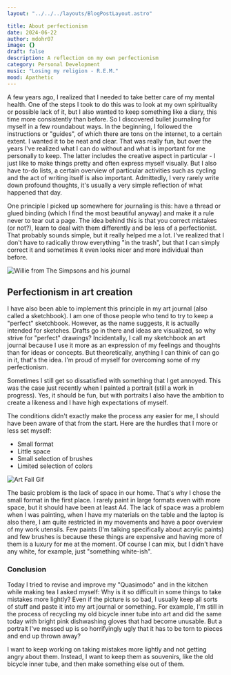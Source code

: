 ```yaml
---
layout: "../../../layouts/BlogPostLayout.astro"

title: About perfectionism
date: 2024-06-22
author: mdohr07
image: {}
draft: false
description: A reflection on my own perfectionism
category: Personal Development
music: "Losing my religion - R.E.M."
mood: Apathetic
---
```


A few years ago, I realized that I needed to take better care of my mental health. One of the steps I took to do this was to look at my own spirituality or possible lack of it, but I also wanted to keep something like a diary, this time more consistently than before. So I discovered bullet journaling for myself in a few roundabout ways. In the beginning, I followed the instructions or "guides", of which there are tons on the internet, to a certain extent. I wanted it to be neat and clear. That was really fun, but over the years I've realized what I can do without and what is important for me personally to keep. The latter includes the creative aspect in particular - I just like to make things pretty and often express myself visually. But I also have to-do lists, a certain overview of particular activities such as cycling and the act of writing itself is also important. Admittedly, I very rarely write down profound thoughts, it's usually a very simple reflection of what happened that day.

One principle I picked up somewhere for journaling is this: have a thread or glued binding (which I find the most beautiful anyway) and make it a rule never to tear out a page. The idea behind this is that you correct mistakes (or not?), learn to deal with them differently and be less of a perfectionist. That probably sounds simple, but it really helped me a lot. I've realized that I don't have to radically throw everything "in the trash", but that I can simply correct it and sometimes it even looks nicer and more individual than before.

<img src="https://media0.giphy.com/media/v1.Y2lkPTc5MGI3NjExcXlueTJmeXp1cndhOXppdjh3d2R6c2gwaG81ZWs4cjJ5ZXRjbDc0dyZlcD12MV9pbnRlcm5hbF9naWZfYnlfaWQmY3Q9Zw/3orifgXM3vNYIveVHO/giphy.webp" alt="Willie from The Simpsons and his journal">

## Perfectionism in art creation

I have also been able to implement this principle in my art journal (also called a sketchbook). I am one of those people who tend to try to keep a "perfect" sketchbook. However, as the name suggests, it is actually intended for sketches. Drafts go in there and ideas are visualized, so why strive for "perfect" drawings? Incidentally, I call my sketchbook an art journal because I use it more as an expression of my feelings and thoughts than for ideas or concepts. But theoretically, anything I can think of can go in it, that's the idea.
I'm proud of myself for overcoming some of my perfectionism. 

Sometimes I still get so dissatisfied with something that I get annoyed. This was the case just recently when I painted a portrait (still a work in progress). Yes, it should be fun, but with portraits I also have the ambition to create a likeness and I have high expectations of myself.

The conditions didn't exactly make the process any easier for me, I should have been aware of that from the start. Here are the hurdles that I more or less set myself:

- Small format
- Little space
- Small selection of brushes
- Limited selection of colors

<img src="https://i.giphy.com/zRjlKZkUCAEh6jIWan.webp" alt="Art Fail Gif" />

The basic problem is the lack of space in our home. That's why I chose the small format in the first place. I rarely paint in large formats even with more space, but it should have been at least A4. 
The lack of space was a problem when I was painting, when I have my materials on the table and the laptop is also there, I am quite restricted in my movements and have a poor overview of my work utensils. Few paints (I'm talking specifically about acrylic paints) and few brushes is because these things are expensive and having more of them is a luxury for me at the moment. Of course I can mix, but I didn't have any white, for example, just "something white-ish".

### Conclusion

Today I tried to revise and improve my "Quasimodo" and in the kitchen while making tea I asked myself: Why is it so difficult in some things to take mistakes more lightly? Even if the picture is so bad, I usually keep all sorts of stuff and paste it into my art journal or something. For example, I'm still in the process of recycling my old bicycle inner tube into art and did the same today with bright pink dishwashing gloves that had become unusable. But a portrait I've messed up is so horrifyingly ugly that it has to be torn to pieces and end up thrown away?

I want to keep working on taking mistakes more lightly and not getting angry about them. Instead, I want to keep them as souvenirs, like the old bicycle inner tube, and then make something else out of them. 
